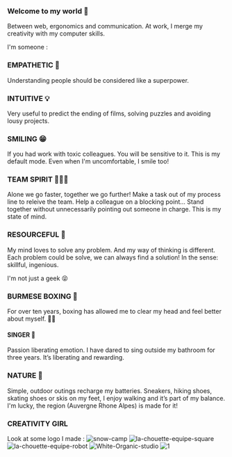 ### Welcome to my world 👋
Between web, ergonomics and communication. At work, I merge my creativity with my computer skills.

I'm someone :
### EMPATHETIC 🙂
Understanding people should be considered like a superpower.

### INTUITIVE 💡
Very useful to predict the ending of films, solving puzzles and avoiding lousy projects.

### SMILING 😁
If you had work with toxic colleagues. You will be sensitive to it.
This is my default mode. Even when I'm uncomfortable, I smile too!

### TEAM SPIRIT 🙋🏻‍♀️
Alone we go faster, together we go further! Make a task out of my process line to releive the team. Help a colleague on a blocking point... Stand together without unnecessarily pointing out someone in charge. This is my state of mind.

### RESOURCEFUL 🧩
My mind loves to solve any problem. And my way of thinking is different. Each problem could be solve, we can always find a solution!
In the sense: skillful, ingenious.

I'm not just a geek 😝

### BURMESE BOXING 🥊
For over ten years, boxing has allowed me to clear my head and feel better about myself. 💪🏻

#### SINGER 🎵
Passion liberating emotion. I have dared to sing outside my bathroom for three years.
It’s liberating and rewarding.

### NATURE 🌳
Simple, outdoor outings recharge my batteries. Sneakers, hiking shoes, skating shoes or skis on my feet, I enjoy walking and it’s part of my balance. I'm lucky, the region (Auvergne Rhone Alpes) is made for it!

### CREATIVITY GIRL
Look at some logo I made :
![snow-camp](https://github.com/user-attachments/assets/460cbb32-a866-40b9-b8ca-0c2454138222)
![la-chouette-equipe-square](https://github.com/user-attachments/assets/251f012f-f03c-45ac-aebc-eedb8f5c1885)
![la-chouette-equipe-robot](https://github.com/user-attachments/assets/ca07c0a9-6a21-4a49-afbf-6466250b08ea)
![White-Organic-studio](https://github.com/user-attachments/assets/d6cebf7c-ff18-4a75-9c51-a94a12eb2828)
![1](https://github.com/user-attachments/assets/fccc55f3-344d-43ea-a3b3-c3cb37e55121)
